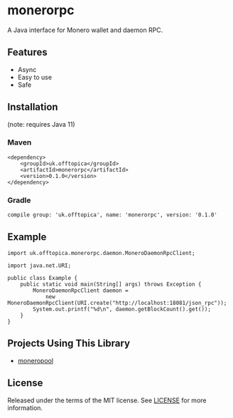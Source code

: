 # monerorpc

A Java interface for Monero wallet and daemon RPC.

## Features

* Async
* Easy to use
* Safe

## Installation

(note: requires Java 11)

### Maven

	<dependency>
		<groupId>uk.offtopica</groupId>
		<artifactId>monerorpc</artifactId>
		<version>0.1.0</version>
	</dependency>

### Gradle

	compile group: 'uk.offtopica', name: 'monerorpc', version: '0.1.0'

## Example

	import uk.offtopica.monerorpc.daemon.MoneroDaemonRpcClient;

	import java.net.URI;

	public class Example {
		public static void main(String[] args) throws Exception {
			MoneroDaemonRpcClient daemon =
				new MoneroDaemonRpcClient(URI.create("http://localhost:18081/json_rpc"));
			System.out.printf("%d\n", daemon.getBlockCount().get());
		}
	}

## Projects Using This Library

* [moneropool](https://www.offtopica.uk/projects/moneropool)

## License

Released under the terms of the MIT license.
See [LICENSE](LICENSE) for more information.

